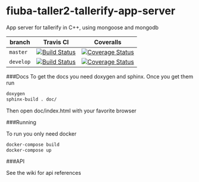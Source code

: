 # fiuba-taller2-tallerify-app-server
App server for tallerify in C++, using mongoose and mongodb

branch | Travis CI | Coveralls
------ | --------- | --------
`master` | [![Build Status](https://travis-ci.org/tallerify/fiuba-taller2-tallerify-app-server.svg?branch=master)](https://travis-ci.org/tallerify/fiuba-taller2-tallerify-app-server) | [![Coverage Status](https://coveralls.io/repos/github/tallerify/fiuba-taller2-tallerify-app-server/badge.svg?branch=HEAD)](https://coveralls.io/github/tallerify/fiuba-taller2-tallerify-app-server?branch=HEAD)
`develop` | [![Build Status](https://travis-ci.org/tallerify/fiuba-taller2-tallerify-app-server.svg?branch=develop)](https://travis-ci.org/tallerify/fiuba-taller2-tallerify-app-server) | [![Coverage Status](https://coveralls.io/repos/github/tallerify/fiuba-taller2-tallerify-app-server/badge.svg?branch=HEAD)](https://coveralls.io/github/tallerify/fiuba-taller2-tallerify-app-server?branch=HEAD)

###Docs
To get the docs you need doxygen and sphinx. Once you get them run

```bash
doxygen
sphinx-build . doc/ 
```

Then open doc/index.html with your favorite browser

###Running

To run you only need docker

```bash
docker-compose build
docker-compose up
```


###API

See the wiki for api references